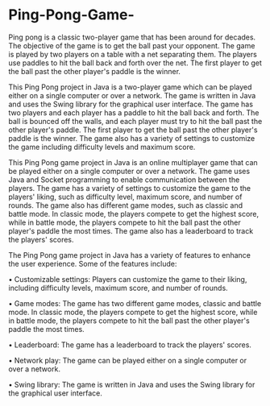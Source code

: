 # Ping-Pong-Game-

Ping pong is a classic two-player game that has been around for decades. The objective of the game is to get the ball past your opponent. The game is played by two players on a table with a net separating them. The players use paddles to hit the ball back and forth over the net. The first player to get the ball past the other player's paddle is the winner.

This Ping Pong project in Java is a two-player game which can be played either on a single computer or over a network. The game is written in Java and uses the Swing library for the graphical user interface. The game has two players and each player has a paddle to hit the ball back and forth. The ball is bounced off the walls, and each player must try to hit the ball past the other player's paddle. The first player to get the ball past the other player's paddle is the winner. The game also has a variety of settings to customize the game including difficulty levels and maximum score.

This Ping Pong game project in Java is an online multiplayer game that can be played either on a single computer or over a network. The game uses Java and Socket programming to enable communication between the players. The game has a variety of settings to customize the game to the players' liking, such as difficulty level, maximum score, and number of rounds. The game also has different game modes, such as classic and battle mode. In classic mode, the players compete to get the highest score, while in battle mode, the players compete to hit the ball past the other player's paddle the most times. The game also has a leaderboard to track the players' scores.

The Ping Pong game project in Java has a variety of features to enhance the user experience. Some of the features include:

• Customizable settings: Players can customize the game to their liking, including difficulty levels, maximum score, and number of rounds.

• Game modes: The game has two different game modes, classic and battle mode. In classic mode, the players compete to get the highest score, while in battle mode, the players compete to hit the ball past the other player's paddle the most times.

• Leaderboard: The game has a leaderboard to track the players' scores.

• Network play: The game can be played either on a single computer or over a network.

• Swing library: The game is written in Java and uses the Swing library for the graphical user interface.
